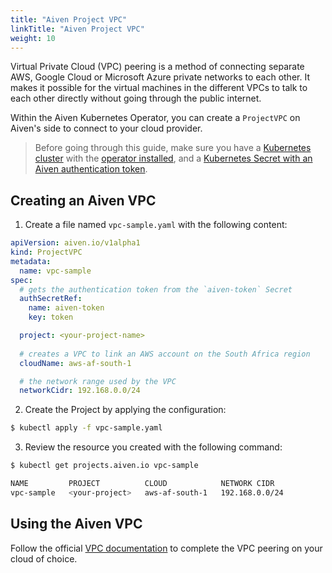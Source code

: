 ```yaml
---
title: "Aiven Project VPC"
linkTitle: "Aiven Project VPC"
weight: 10 
---
```


Virtual Private Cloud (VPC) peering is a method of connecting separate AWS, Google Cloud or Microsoft Azure private networks to each other. It makes it possible for the virtual machines in the different VPCs to talk to each other directly without going through the public internet.

Within the Aiven Kubernetes Operator, you can create a `ProjectVPC` on Aiven's side to connect to your cloud provider.

> Before going through this guide, make sure you have a [Kubernetes cluster](../installation/prerequisites/) with the [operator installed](../installation/), and a [Kubernetes Secret with an Aiven authentication token](../authentication/).

## Creating an Aiven VPC
1. Create a file named `vpc-sample.yaml` with the following content:
```yaml
apiVersion: aiven.io/v1alpha1
kind: ProjectVPC
metadata:
  name: vpc-sample
spec:
  # gets the authentication token from the `aiven-token` Secret
  authSecretRef:
    name: aiven-token
    key: token

  project: <your-project-name> 
  
  # creates a VPC to link an AWS account on the South Africa region
  cloudName: aws-af-south-1

  # the network range used by the VPC
  networkCidr: 192.168.0.0/24
```

2. Create the Project by applying the configuration:
```bash
$ kubectl apply -f vpc-sample.yaml
```

3. Review the resource you created with the following command:
```bash
$ kubectl get projects.aiven.io vpc-sample

NAME         PROJECT          CLOUD            NETWORK CIDR
vpc-sample   <your-project>   aws-af-south-1   192.168.0.0/24
```

## Using the Aiven VPC
Follow the official [VPC documentation](https://help.aiven.io/en/articles/778836-using-virtual-private-cloud-vpc-peering) to complete the VPC peering on your cloud of choice.
